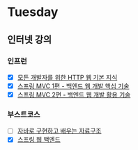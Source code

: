 # Tuesday

## 인터넷 강의

### 인프런

- [x] [모든 개발자를 위한 HTTP 웹 기본 지식](https://www.inflearn.com/course/http-%EC%9B%B9-%EB%84%A4%ED%8A%B8%EC%9B%8C%ED%81%AC)
- [x] [스프링 MVC 1편 - 백엔드 웹 개발 핵심 기술](https://www.inflearn.com/course/%EC%8A%A4%ED%94%84%EB%A7%81-mvc-1)
- [x] [스프링 MVC 2편 - 백엔드 웹 개발 활용 기술](https://www.inflearn.com/course/%EC%8A%A4%ED%94%84%EB%A7%81-mvc-2)

### 부스트코스

- [ ] [자바로 구현하고 배우는 자료구조](https://www.boostcourse.org/cs204/)
- [x] [스프링 웹 백엔드](https://www.boostcourse.org/web326)
